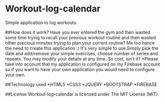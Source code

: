 # Workout-log-calendar
Simple application to log workouts.

##How does it work?
Have you ever entered the gym and then wasted some time trying to recall your previous workout routine and then wasted other precious minutes trying to plan your current routine? Me too hance the need to create this application :)
It's very simple to use.Simply pick the date and add/remove your simple exercises, choose number of series and repeats.
You may modify your details at any time. So cool, isn't it?
*Please take into account that my application is configured on my Firebase account so if you want to have your own application you would need to configure your own.

##Technology used
*HTML5
*CSS3
*JQUERY
*BOOTSTRAP
*FIREBASE

##License
Workout-log-calendar is licensed under The MIT License (MIT).

